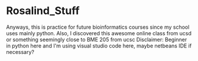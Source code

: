 # Rosalind_Stuff
Anyways, this is practice for future bioinformatics courses since my school uses mainly python. 
Also, I discovered this awesome online class from ucsd or something seemingly close to BME 205 from ucsc 
Disclaimer: Beginner in python here and I'm using visual studio code here, maybe netbeans IDE if necessary? 